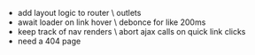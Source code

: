 - add layout logic to router \ outlets
- await loader on link hover \ debonce for like 200ms
- keep track of nav renders \ abort ajax calls on quick link clicks
- need a 404 page
